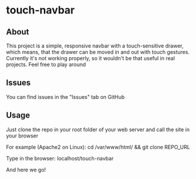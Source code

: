 # touch-navbar

## About

This project is a simple, responsive navbar with a touch-sensitive drawer, which means, that the drawer can be moved in and out with touch gestures. Currently it's not working properly, so it wouldn't be that useful in real projects. Feel free to play around

## Issues
You can find issues in the "Issues" tab on GitHub

## Usage
Just clone the repo in your root folder of your web server and call the site in your browser

For example (Apache2 on Linux): 
cd /var/www/html/ &&
git clone REPO_URL 


Type in the browser: 
localhost/touch-navbar

And here we go!
